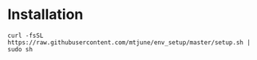 # Installation

```
curl -fsSL https://raw.githubusercontent.com/mtjune/env_setup/master/setup.sh | sudo sh
```

